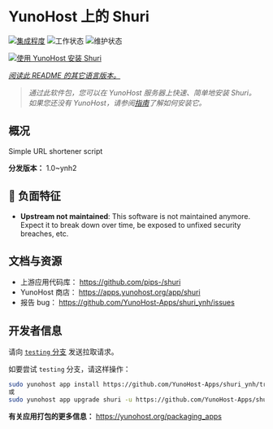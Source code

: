 <!--
注意：此 README 由 <https://github.com/YunoHost/apps/tree/master/tools/readme_generator> 自动生成
请勿手动编辑。
-->

# YunoHost 上的 Shuri

[![集成程度](https://dash.yunohost.org/integration/shuri.svg)](https://dash.yunohost.org/appci/app/shuri) ![工作状态](https://ci-apps.yunohost.org/ci/badges/shuri.status.svg) ![维护状态](https://ci-apps.yunohost.org/ci/badges/shuri.maintain.svg)

[![使用 YunoHost 安装 Shuri](https://install-app.yunohost.org/install-with-yunohost.svg)](https://install-app.yunohost.org/?app=shuri)

*[阅读此 README 的其它语言版本。](./ALL_README.md)*

> *通过此软件包，您可以在 YunoHost 服务器上快速、简单地安装 Shuri。*  
> *如果您还没有 YunoHost，请参阅[指南](https://yunohost.org/install)了解如何安装它。*

## 概况

Simple URL shortener script

**分发版本：** 1.0~ynh2
## :red_circle: 负面特征

- **Upstream not maintained**: This software is not maintained anymore. Expect it to break down over time, be exposed to unfixed security breaches, etc.

## 文档与资源

- 上游应用代码库： <https://github.com/pips-/shuri>
- YunoHost 商店： <https://apps.yunohost.org/app/shuri>
- 报告 bug： <https://github.com/YunoHost-Apps/shuri_ynh/issues>

## 开发者信息

请向 [`testing` 分支](https://github.com/YunoHost-Apps/shuri_ynh/tree/testing) 发送拉取请求。

如要尝试 `testing` 分支，请这样操作：

```bash
sudo yunohost app install https://github.com/YunoHost-Apps/shuri_ynh/tree/testing --debug
或
sudo yunohost app upgrade shuri -u https://github.com/YunoHost-Apps/shuri_ynh/tree/testing --debug
```

**有关应用打包的更多信息：** <https://yunohost.org/packaging_apps>
